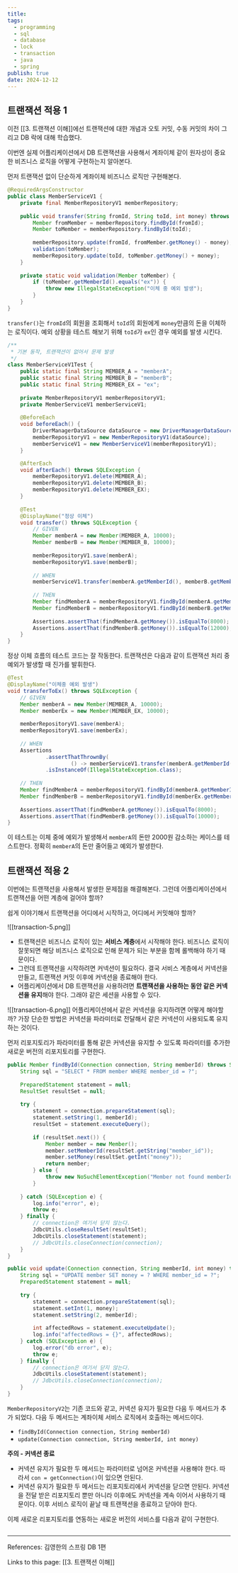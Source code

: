 ```yaml
---
title: 
tags:
  - programming
  - sql
  - database
  - lock
  - transaction
  - java
  - spring
publish: true
date: 2024-12-12
---
```

## 트랜잭션 적용 1
이전 [[3. 트랜잭션 이해]]에선 트랜잭션에 대한 개념과 오토 커밋, 수동 커밋의 차이 그리고 DB 락에 대해 학습했다.

이번엔 실제 어플리케이션에서 DB 트랜잭션을 사용해서 계좌이체 같이 원자성이 중요한 비즈니스 로직을 어떻게 구현하는지 알아본다.

먼저 트랜잭션 없이 단순하게 계좌이체 비즈니스 로직만 구현해본다.

```java title="MemberServiceV1.java"
@RequiredArgsConstructor  
public class MemberServiceV1 {  
    private final MemberRepositoryV1 memberRepository;  
  
    public void transfer(String fromId, String toId, int money) throws SQLException {  
        Member fromMember = memberRepository.findById(fromId);  
        Member toMember = memberRepository.findById(toId);  
  
        memberRepository.update(fromId, fromMember.getMoney() - money);  
        validation(toMember);  
        memberRepository.update(toId, toMember.getMoney() + money);  
    }  
  
    private static void validation(Member toMember) {  
        if (toMember.getMemberId().equals("ex")) {  
            throw new IllegalStateException("이체 중 예외 발생");  
        }  
    }  
}
```

`transfer()`는 `fromId`의 회원을 조회해서 `toId`의 회원에게 `money`만큼의 돈을 이체하는 로직이다. 예외 상황을 테스트 해보기 위해 `toId`가 `ex`인 경우 예외를 발생 시킨다.

```java title="MemberServiceV1Test.java"
/**  
 * 기본 동작, 트랜잭션이 없어서 문제 발생  
 */  
class MemberServiceV1Test {  
    public static final String MEMBER_A = "memberA";  
    public static final String MEMBER_B = "memberB";  
    public static final String MEMBER_EX = "ex";  
  
    private MemberRepositoryV1 memberRepositoryV1;  
    private MemberServiceV1 memberServiceV1;  
  
    @BeforeEach  
    void beforeEach() {  
        DriverManagerDataSource dataSource = new DriverManagerDataSource(URL, USERNAME, PASSWORD);  
        memberRepositoryV1 = new MemberRepositoryV1(dataSource);  
        memberServiceV1 = new MemberServiceV1(memberRepositoryV1);  
    }

	@AfterEach  
	void afterEach() throws SQLException {  
	    memberRepositoryV1.delete(MEMBER_A);  
	    memberRepositoryV1.delete(MEMBER_B);  
	    memberRepositoryV1.delete(MEMBER_EX);  
	}
  
    @Test  
    @DisplayName("정상 이체")  
    void transfer() throws SQLException {  
        // GIVEN  
        Member memberA = new Member(MEMBER_A, 10000);  
        Member memberB = new Member(MEMBER_B, 10000);  
  
        memberRepositoryV1.save(memberA);  
        memberRepositoryV1.save(memberB);  
  
        // WHEN  
        memberServiceV1.transfer(memberA.getMemberId(), memberB.getMemberId(), 2000);  
  
        // THEN  
        Member findMemberA = memberRepositoryV1.findById(memberA.getMemberId());  
        Member findMemberB = memberRepositoryV1.findById(memberB.getMemberId());  
  
        Assertions.assertThat(findMemberA.getMoney()).isEqualTo(8000);  
        Assertions.assertThat(findMemberB.getMoney()).isEqualTo(12000);  
    }  
}
```

정상 이체 흐름의 테스트 코드는 잘 작동한다. 트랜잭션은 다음과 같이 트랜잭션 처리 중 예외가 발생할 때 진가를 발휘한다.

```java
@Test  
@DisplayName("이체중 예외 발생")  
void transferToEx() throws SQLException {  
    // GIVEN  
    Member memberA = new Member(MEMBER_A, 10000);  
    Member memberEx = new Member(MEMBER_EX, 10000);  
  
    memberRepositoryV1.save(memberA);  
    memberRepositoryV1.save(memberEx);  
  
    // WHEN  
    Assertions  
            .assertThatThrownBy(  
                    () -> memberServiceV1.transfer(memberA.getMemberId(), memberEx.getMemberId(), 2000))  
            .isInstanceOf(IllegalStateException.class);  
  
    // THEN  
    Member findMemberA = memberRepositoryV1.findById(memberA.getMemberId());  
    Member findMemberB = memberRepositoryV1.findById(memberEx.getMemberId());  
  
    Assertions.assertThat(findMemberA.getMoney()).isEqualTo(8000);  
    Assertions.assertThat(findMemberB.getMoney()).isEqualTo(10000);  
}
```

이 테스트는 이체 중에 예외가 발생해서 `memberA`의 돈만 2000원 감소하는 케이스를 테스트한다. 정확히 `memberA`의 돈만 줄어들고 예외가 발생한다.

## 트랜잭션 적용 2
이번에는 트랜잭션을 사용해서 발생한 문제점을 해결해본다. 그런데 어플리케이션에서 트랜잭션을 어떤 계층에 걸어야 할까?

쉽게 이야기해서 트랜잭션을 어디에서 시작하고, 어디에서 커밋해야 할까?

![[transaction-5.png]]
- 트랜잭션은 비즈니스 로직이 있는 **서비스 계층**에서 시작해야 한다. 비즈니스 로직이 잘못되면 해당 비즈니스 로직으로 인해 문제가 되는 부분을 함께 롤백해야 하기 때문이다.
- 그런데 트랜잭션을 시작하려면 커넥션이 필요하다. 결국 서비스 계층에서 커넥션을 만들고, 트랜잭션 커밋 이후에 커넥션을 종료해야 한다.
- 어플리케이션에서 DB 트랜잭션을 사용하려면 **트랜잭션을 사용하는 동안 같은 커넥션을 유지**해야 한다. 그래야 같은 세션을 사용할 수 있다.


![[transaction-6.png]]
어플리케이션에서 같은 커넥션을 유지하려면 어떻게 해야할까? 가장 단순한 방법은 커넥션을 파라미터로 전달해서 같은 커넥션이 사용되도록 유지하는 것이다.

먼저 리포지토리가 파라미터를 통해 같은 커넥션을 유지할 수 있도록 파라미터를 추가한 새로운 버전의 리포지토리를 구현한다.

```java title="MemberRepositoryV2.java"
public Member findById(Connection connection, String memberId) throws SQLException {  
    String sql = "SELECT * FROM member WHERE member_id = ?";  
  
    PreparedStatement statement = null;  
    ResultSet resultSet = null;  
  
    try {  
        statement = connection.prepareStatement(sql);  
        statement.setString(1, memberId);  
        resultSet = statement.executeQuery();  
  
        if (resultSet.next()) {  
            Member member = new Member();  
            member.setMemberId(resultSet.getString("member_id"));  
            member.setMoney(resultSet.getInt("money"));  
            return member;  
        } else {  
            throw new NoSuchElementException("Member not found memberId = " + memberId);  
        }  
  
    } catch (SQLException e) {  
        log.info("error", e);  
        throw e;  
    } finally {  
        // connection은 여기서 닫지 않는다.  
        JdbcUtils.closeResultSet(resultSet);  
        JdbcUtils.closeStatement(statement);  
        // JdbcUtils.closeConnection(connection);  
    }  
}

public void update(Connection connection, String memberId, int money) throws SQLException {  
    String sql = "UPDATE member SET money = ? WHERE member_id = ?";  
    PreparedStatement statement = null;  
  
    try {  
        statement = connection.prepareStatement(sql);  
        statement.setInt(1, money);  
        statement.setString(2, memberId);  
  
        int affectedRows = statement.executeUpdate();  
        log.info("affectedRows = {}", affectedRows);  
    } catch (SQLException e) {  
        log.error("db error", e);  
        throw e;  
    } finally {  
        // connection은 여기서 닫지 않는다.  
        JdbcUtils.closeStatement(statement);  
        // JdbcUtils.closeConnection(connection);  
    }  
}
```

`MemberRepositoryV2`는 기존 코드와 같고, 커넥션 유지가 필요한 다음 두 메서드가 추가 되었다. 다음 두 메서드는 계좌이체 서비스 로직에서 호출하는 메서드이다.

- `findById(Connection connection, String memberId)`
- `update(Connection connection, String memberId, int money)`

**주의 - 커넥션 종료**

- 커넥션 유지가 필요한 두 메서드는 파라미터로 넘어온 커넥션을 사용해야 한다. 따라서 `con = getConnection()`이 있으면 안된다.
- 커넥션 유지가 필요한 두 메서드는 리포지토리에서 커넥션을 닫으면 안된다. 커넥션을 전달 받은 리포지토리 뿐만 아니라 이후에도 커넥션을 계속 이어서 사용하기 때문이다. 이후 서비스 로직이 끝날 때 트랜잭션을 종료하고 닫아야 한다.

이제 새로운 리포지토리를 연동하는 새로운 버전의 서비스를 다음과 같이 구현한다.

```java title="MemberServiceV2.java"

```

---
References: 김영한의 스프링 DB 1편

Links to this page: [[3. 트랜잭션 이해]]